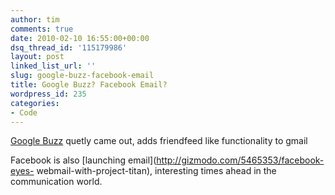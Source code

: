 ```yaml
---
author: tim
comments: true
date: 2010-02-10 16:55:00+00:00
dsq_thread_id: '115179986'
layout: post
linked_list_url: ''
slug: google-buzz-facebook-email
title: Google Buzz? Facebook Email?
wordpress_id: 235
categories:
- Code
---
```


[Google Buzz](http://www.google.com/buzz) quetly came out, adds friendfeed
like functionality to gmail  
  
  
Facebook is also [launching email](http://gizmodo.com/5465353/facebook-eyes-
webmail-with-project-titan), interesting times ahead in the communication
world.  


